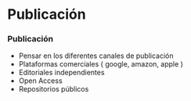 # Publicación

### Publicación

* Pensar en los diferentes canales de publicación
* Plataformas comerciales \( google, amazon, apple \)
* Editoriales independientes
* Open Access
* Repositorios públicos

